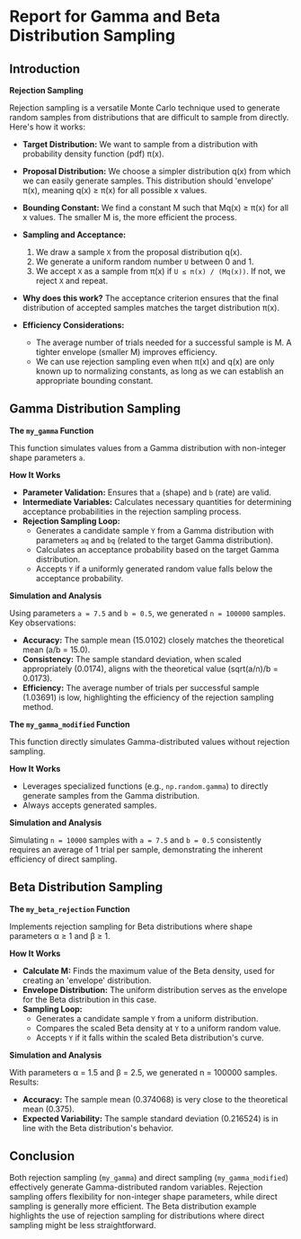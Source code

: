 # Report for Gamma and Beta Distribution Sampling

## Introduction

**Rejection Sampling**

Rejection sampling is a versatile Monte Carlo technique used to generate random samples from distributions that are difficult to sample from directly.  Here's how it works:

* **Target Distribution:** We want to sample from a distribution with probability density function (pdf) π(x).  

* **Proposal Distribution:** We choose a simpler distribution q(x) from which we can easily generate samples. This distribution should 'envelope' π(x), meaning q(x) ≥ π(x) for all possible x values.

* **Bounding Constant:** We find a constant M such that Mq(x) ≥ π(x) for all x values.  The smaller M is, the more efficient the process.

* **Sampling and Acceptance:**
    1. We draw a sample `X` from the proposal distribution q(x).
    2. We generate a uniform random number `U` between 0 and 1.
    3. We accept `X` as a sample from π(x) if  `U ≤ π(x) / (Mq(x))`. If not, we reject `X` and repeat.

* **Why does this work?** The acceptance criterion ensures that the final distribution of accepted samples matches the target distribution π(x).  
* **Efficiency Considerations:**
    *  The average number of trials needed for a successful sample is M. A tighter envelope (smaller M) improves efficiency.
    * We can use rejection sampling even when π(x) and q(x) are only known up to normalizing constants, as long as we can establish an appropriate bounding constant.

## Gamma Distribution Sampling

**The `my_gamma` Function**

This function simulates values from a Gamma distribution with non-integer shape parameters `a`.

**How It Works**

* **Parameter Validation:** Ensures that `a` (shape) and `b` (rate) are valid.
* **Intermediate Variables:** Calculates necessary quantities for determining acceptance probabilities in the rejection sampling process.
* **Rejection Sampling Loop:**
    * Generates a candidate sample `Y` from a Gamma distribution with parameters `aq` and `bq` (related to the target Gamma distribution).  
    * Calculates an acceptance probability based on the target Gamma distribution.
    * Accepts `Y` if a uniformly generated random value falls below the acceptance probability.

**Simulation and Analysis**

Using parameters `a = 7.5` and `b = 0.5`, we generated `n = 100000` samples. Key observations:

* **Accuracy:** The sample mean (15.0102) closely matches the theoretical mean (a/b = 15.0).
* **Consistency:** The sample standard deviation, when scaled appropriately (0.0174), aligns with the theoretical value (sqrt(a/n)/b = 0.0173).
* **Efficiency:** The average number of trials per successful sample (1.03691) is low, highlighting the efficiency of the rejection sampling method.

**The `my_gamma_modified` Function**

This function directly simulates Gamma-distributed values without rejection sampling.

**How It Works**

* Leverages specialized functions (e.g., `np.random.gamma`) to directly generate samples from the Gamma distribution.
* Always accepts generated samples.

**Simulation and Analysis**

Simulating `n = 10000` samples with `a = 7.5` and `b = 0.5` consistently requires an average of 1 trial per sample, demonstrating the inherent efficiency of direct sampling.

## Beta Distribution Sampling

**The `my_beta_rejection` Function**

Implements rejection sampling for Beta distributions where shape parameters α ≥ 1 and β ≥ 1.

**How It Works**

* **Calculate M:** Finds the maximum value of the Beta density, used for creating an 'envelope' distribution.
* **Envelope Distribution:** The uniform distribution serves as the envelope for the Beta distribution in this case.
* **Sampling Loop:**
    * Generates a candidate sample `Y` from a uniform distribution.
    * Compares the scaled Beta density at `Y` to a uniform random value.
    * Accepts `Y` if it falls within the scaled Beta distribution's curve.

**Simulation and Analysis**

With parameters α = 1.5 and β = 2.5, we generated n = 100000 samples. Results:

* **Accuracy:** The sample mean (0.374068) is very close to the theoretical mean (0.375).
* **Expected Variability:** The sample standard deviation (0.216524) is in line with the Beta distribution's behavior.

## Conclusion

Both rejection sampling (`my_gamma`) and direct sampling (`my_gamma_modified`) effectively generate Gamma-distributed random variables.  Rejection sampling offers flexibility for non-integer shape parameters, while direct sampling is generally more efficient. The Beta distribution example highlights the use of rejection sampling for distributions where direct sampling might be less straightforward.